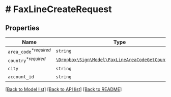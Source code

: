# # FaxLineCreateRequest



## Properties

Name | Type | Description | Notes
------------ | ------------- | ------------- | -------------
| `area_code`<sup>*_required_</sup> | ```string``` |  Area code  |  |
| `country`<sup>*_required_</sup> | [```\Dropbox\Sign\Model\FaxLineAreaCodeGetCountryEnum```](FaxLineAreaCodeGetCountryEnum.md) |    |  |
| `city` | ```string``` |  City  |  |
| `account_id` | ```string``` |  Account ID  |  |

[[Back to Model list]](../../README.md#models) [[Back to API list]](../../README.md#endpoints) [[Back to README]](../../README.md)
